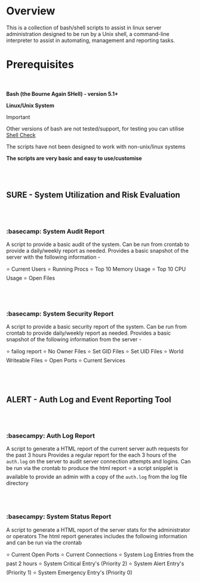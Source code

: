 # Overview

This is a collection of bash/shell scripts to assist in linux server administration
designed to be run by a Unix shell, a command-line interpreter to assist in
automating, management and reporting tasks.

# Prerequisites
<br></br>
**Bash (the Bourne Again SHell) - version 5.1+**

**Linux/Unix System**

> [!IMPORTANT]
> Other versions of bash are not tested/support, for testing you can utilise [Shell Check](https://www.shellcheck.net/)
> 
> The scripts have not been designed to work with non-unix/linux systems

**The scripts are very basic and easy to use/customise**

<br></br>
## **SURE - System Utilization and Risk Evaluation**
<br></br>
<!-- SPACE -->
### :basecamp: System Audit Report
<!-- SPACE -->

A script to provide a basic audit of the system. Can be run from crontab to provide a daily/weekly report as needed.
Provides a basic snapshot of the server with the following information -

<!-- SPACE -->
:star: Current Users
:star: Running Procs
:star: Top 10 Memory Usage
:star: Top 10 CPU Usage
:star: Open Files
 <!-- SPACE -->
 <br></br>
  <!-- SPACE -->
### :basecamp: System Security Report
 <!-- SPACE -->

 <!-- SPACE -->
A script to provide a basic security report of the system. Can be run from crontab to provide daily/weekly report as needed.
Provides a basic snapshot of the following information from the server -
<!-- SPACE -->

<!-- SPACE -->
:star: failog report
:star: No Owner Files
:star: Set GID Files
:star: Set UID Files
:star: World Writeable Files
:star: Open Ports
:star: Current Services
<!-- SPACE -->


<br></br>
## **ALERT - Auth Log and Event Reporting Tool**
<br></br>
<!-- SPACE -->
### :basecampy: Auth Log Report
<!-- SPACE -->

<!-- SPACE -->
A script to generate a HTML report of the current server auth requests for the past 3 hours
Provides a regular report for the each 3 hours of the `auth.log` on the server to audit server
connection attempts and logins.
Can be run via the crontab to produce the html report
:star: a script snipplet is available to provide an admin with a copy of the `auth.log` from the
log file directory
<!-- SPACE -->
<br></br>
<!-- SPACE -->
### :basecampy: System Status Report
<!-- SPACE -->

<!-- SPACE -->
A script to generate a HTML report of the server stats for the administrator or operators
The html report generates includes the following information and can be run via the crontab
<!-- SPACE -->

<!-- SPACE -->
:star: Current Open Ports
:star: Current Connections
:star: System Log Entries from the past 2 hours
:star: System Critical Entry's (Priority 2)
:star: System Alert Entry's (Priority 1)
:star: System Emergency Entry's (Priority 0)
<!-- SPACE -->

